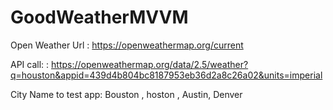 # GoodWeatherMVVM

Open Weather Url : https://openweathermap.org/current

API call: : https://openweathermap.org/data/2.5/weather?q=houston&appid=439d4b804bc8187953eb36d2a8c26a02&units=imperial

City Name to test app: Bouston , hoston , Austin, Denver

